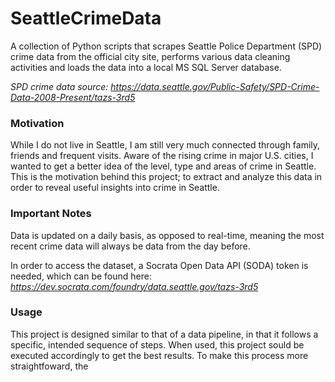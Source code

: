 # SeattleCrimeData
A collection of Python scripts that scrapes Seattle Police Department (SPD) crime data from the official city site, performs various data cleaning activities and loads the data into a local MS SQL Server database.

*SPD crime data source: https://data.seattle.gov/Public-Safety/SPD-Crime-Data-2008-Present/tazs-3rd5*


### Motivation
While I do not live in Seattle, I am still very much connected through family, friends and frequent visits. Aware of the rising crime in major U.S. cities, I wanted to get a better idea of the level, type and areas of crime in Seattle. This is the motivation behind this project; to extract and analyze this data in order to reveal useful insights into crime in Seattle. 


### Important Notes
Data is updated on a daily basis, as opposed to real-time, meaning the most recent crime data will always be data from the day before.  

In order to access the dataset, a Socrata Open Data API (SODA) token is needed, which can be found here: *https://dev.socrata.com/foundry/data.seattle.gov/tazs-3rd5*


### Usage
This project is designed similar to that of a data pipeline, in that it follows a specific, intended sequence of steps. When used, this project sould be executed accordingly to get the best results. To make this process more straightfoward, the 

